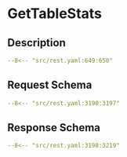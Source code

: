 # GetTableStats

## Description

```yaml
--8<-- "src/rest.yaml:649:650"
```

## Request Schema

```yaml
--8<-- "src/rest.yaml:3190:3197"
```
## Response Schema

```yaml
--8<-- "src/rest.yaml:3198:3219"
```